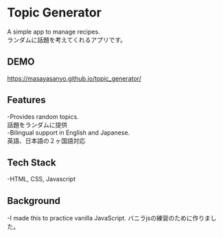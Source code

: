 # Topic Generator

A simple app to manage recipes.<br/>
ランダムに話題を考えてくれるアプリです。

## DEMO

https://masayasanyo.github.io/topic_generator/

## Features

-Provides random topics.<br/>
話題をランダムに提供<br/>
-Bilingual support in English and Japanese.<br/>
英語、日本語の２ヶ国語対応<br/>

## Tech Stack
  
-HTML, CSS, Javascript

## Background  
  
-I made this to practice vanilla JavaScript.
 バニラjsの練習のために作りました。
